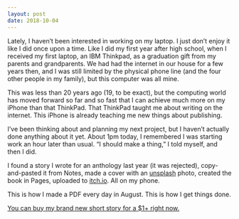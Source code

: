 ```yaml
---
layout: post
date: 2018-10-04
---
```


Lately, I haven’t been interested in working on my laptop. I just don’t enjoy it like I did once upon a time. Like I did my first year after high school, when I received my first laptop, an IBM Thinkpad, as a graduation gift from my parents and grandparents. We had had the internet in our house for a few years then, and I was still limited by the physical phone line (and the four other people in my family), but this computer was all mine. 

This was less than 20 years ago (19, to be exact), but the computing world has moved forward so far and so fast that I can achieve much more on my iPhone than that ThinkPad. That ThinkPad taught me about writing on the internet. This iPhone is already teaching me new things about publishing.

I’ve been thinking about and planning my next project, but I haven’t actually done anything about it yet. About 1pm today, I remembered I was starting work an hour later than usual. “I should make a thing,” I told myself, and then I did. 

I found a story I wrote for an anthology last year (it was rejected), copy-and-pasted it from Notes, made a cover with an ‪[unsplash](http://unsplash.com)‬ photo, created the book in Pages, uploaded to ‪‬[itch.io](http://itch.io/jessdriscoll/)‬. All on my phone.

This is how I made a PDF every day in August. This is how I get things done. 

[You can buy my brand new short story for a $1+ right now.](https://jessdriscoll.itch.io/thunder-lightning)
